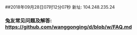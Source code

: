 ##2018年09月28日07时12分07秒 新址: 104.248.235.24
### 兔友常见问题及解答: https://github.com/wanggonging/d/blob/w/FAQ.md
